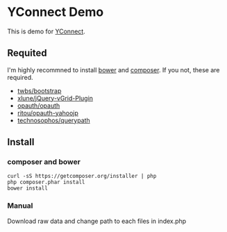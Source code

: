 # YConnect Demo
This is demo for [YConnect](http://developer.yahoo.co.jp/yconnect/).

## Requited
I'm highly recommned to install [bower](http://bower.io/) and [composer](http://getcomposer.org/). If you not, these are required.

+ [twbs/bootstrap](https://github.com/twbs/bootstrap)
+ [xlune/jQuery-vGrid-Plugin](https://github.com/xlune/jQuery-vGrid-Plugin)
+ [opauth/opauth](https://github.com/opauth/opauth)
+ [ritou/opauth-yahoojp](https://github.com/ritou/opauth-yahoojp)
+ [technosophos/querypath](https://github.com/technosophos/querypath)

## Install
### composer and bower
	curl -sS https://getcomposer.org/installer | php
	php composer.phar install
	bower install

### Manual
Download raw data and change path to each files in index.php
